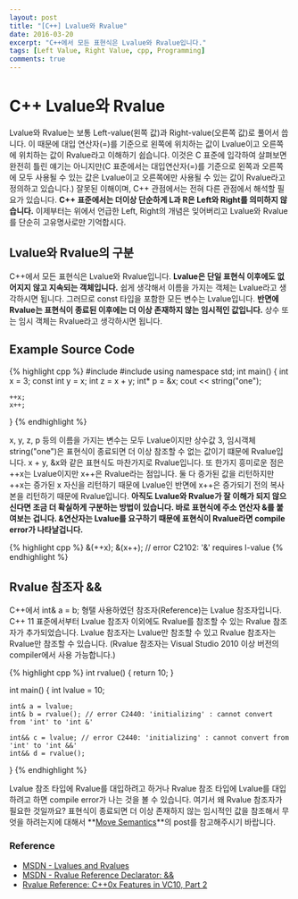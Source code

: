 ```yaml
---
layout: post
title: "[C++] Lvalue와 Rvalue"
date: 2016-03-20
excerpt: "C++에서 모든 표현식은 Lvalue와 Rvalue입니다."
tags: [Left Value, Right Value, cpp, Programming]
comments: true
---
```


# C++ Lvalue와 Rvalue

Lvalue와 Rvalue는 보통 Left-value(왼쪽 값)과 Right-value(오른쪽 값)로 풀어서 씁니다. 이 때문에 대입 연산자(=)를 기준으로 왼쪽에 위치하는 값이 Lvalue이고 오른쪽에 위치하는 값이 Rvalue라고 이해하기 쉽습니다. 이것은 C 표준에 입각하여 살펴보면 완전히 틀린 얘기는 아니지만(C 표준에서는 대입연산자(=)를 기준으로 왼쪽과 오른쪽에 모두 사용될 수 있는 값은 Lvalue이고 오른쪽에만 사용될 수 있는 값이 Rvalue라고 정의하고 있습니다.) 잘못된 이해이며, C++ 관점에서는 전혀 다른 관점에서 해석할 필요가 있습니다. **C++ 표준에서는 더이상 단순하게 L과 R은 Left와 Right를 의미하지 않습니다.** 이제부터는 위에서 언급한 Left, Right의 개념은 잊어버리고 Lvalue와 Rvalue를 단순히 고유명사로만 기억합시다.

## Lvalue와 Rvalue의 구분

C++에서 모든 표현식은 Lvalue와 Rvalue입니다. **Lvalue은 단일 표현식 이후에도 없어지지 않고 지속되는 객체입니다.** 쉽게 생각해서 이름을 가지는 객체는 Lvalue라고 생각하시면 됩니다. 그러므로 const 타입을 포함한 모든 변수는 Lvalue입니다. **반면에 Rvalue는 표현식이 종료된 이후에는 더 이상 존재하지 않는 임시적인 값입니다.** 상수 또는 임시 객체는 Rvalue라고 생각하시면 됩니다.

## Example Source Code

{% highlight cpp %}
#include <iostream>
#include <string>
using namespace std;
int main() {
	int x = 3;
	const int y = x;
	int z = x + y;
	int* p = &x;
	cout << string("one");
	
	++x;
	x++;
}
{% endhighlight %}

x, y, z, p 등의 이름을 가지는 변수는 모두 Lvalue이지만 상수값 3, 임시객체 string("one")은 표현식이 종료되면 더 이상 참조할 수 없는 값이기 떄문에 Rvalue입니다. x + y, &x와 같은 표현식도 마찬가지로 Rvalue입니다. 또 한가지 흥미로운 점은 ++x는 Lvalue이지만 x++은 Rvalue라는 점입니다. 둘 다 증가된 값을 리턴하지만 ++x는 증가된 x 자신을 리턴하기 때문에 Lvalue인 반면에 x++은 증가되기 전의 복사본을 리턴하기 때문에 Rvalue입니다.
**아직도 Lvalue와 Rvalue가 잘 이해가 되지 않으신다면 조금 더 확실하게 구분하는 방법이 있습니다. 바로 표현식에 주소 연산자 &를 붙여보는 겁니다. &연산자는 Lvalue를 요구하기 때문에 표현식이 Rvalue라면 compile error가 나타날겁니다.**

{% highlight cpp %}
&(++x);
&(x++); // error C2102: '&' requires l-value
{% endhighlight %}

## Rvalue 참조자 &&

C++에서 int& a = b; 형탤 사용하였던 참조자(Reference)는 Lvalue 참조자입니다. C++ 11 표준에서부터 Lvalue 참조자 이외에도 Rvalue를 참조할 수 있는 Rvalue 참조자가 추가되었습니다. Lvalue 참조자는 Lvalue만 참조할 수 있고 Rvalue 참조자는 Rvalue만 참조할 수 있습니다.
(Rvalue 참조자는 Visual Studio 2010 이상 버전의 compiler에서 사용 가능합니다.)

{% highlight cpp %}
int rvalue() {
	return 10;
}

int main() {
	int lvalue = 10;
	
	int& a = lvalue;
	int& b = rvalue(); // error C2440: 'initializing' : cannot convert from 'int' to 'int &'
	
	int&& c = lvalue; // error C2440: 'initializing' : cannot convert from 'int' to 'int &&'
	int&& d = rvalue();
}
{% endhighlight %}

Lvalue 참조 타입에 Rvalue를 대입하려고 하거나 Rvalue 참조 타입에 Lvalue를 대입하려고 하면 compile error가 나는 것을 볼 수 있습니다.
여기서 왜 Rvalue 참조자가 필요한 것일까요?
표현식이 종료되면 더 이상 존재하지 않는 임시적인 값을 참조해서 무엇을 하려는지에 대해서 **[Move Semantics](https://kyungryeol1101.github.io/cpp-rvalue-reference/)**의 post를 참고해주시기 바랍니다.

### Reference

- [MSDN - Lvalues and Rvalues](https://msdn.microsoft.com/en-us/library/f90831hc.aspx)
- [MSDN - Rvalue Reference Declarator: &&](https://msdn.microsoft.com/en-us/library/dd293668.aspx)
- [Rvalue Reference: C++0x Features in VC10, Part 2](https://blogs.msdn.microsoft.com/vcblog/2009/02/03/rvalue-references-c0x-features-in-vc10-part-2/)
